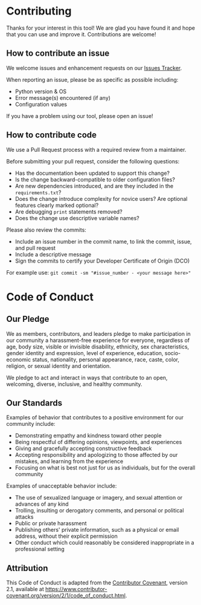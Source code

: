 # Contributing
Thanks for your interest in this tool! We are glad you have found it and hope that you can use and improve it.  Contributions are welcome!

## How to contribute an issue
We welcome issues and enhancement requests on our [Issues Tracker](https://github.com/IBM/watson-tts-python/issues).  

When reporting an issue, please be as specific as possible including:
* Python version & OS
* Error message(s) encountered (if any)
* Configuration values

If you have a problem using our tool, please open an issue!

## How to contribute code
We use a Pull Request process with a required review from a maintainer.

Before submitting your pull request, consider the following questions:
* Has the documentation been updated to support this change?
* Is the change backward-compatible to older configuration files?
* Are new dependencies introduced, and are they included in the `requirements.txt`?
* Does the change introduce complexity for novice users? Are optional features clearly marked optional?
* Are debugging `print` statements removed?
* Does the change use descriptive variable names?

Please also review the commits:
* Include an issue number in the commit name, to link the commit, issue, and pull request
* Include a descriptive message
* Sign the commits to certify your Developer Certificate of Origin (DCO)

For example use: `git commit -sm "#issue_number - <your message here>"`

# Code of Conduct
## Our Pledge

We as members, contributors, and leaders pledge to make participation in our
community a harassment-free experience for everyone, regardless of age, body
size, visible or invisible disability, ethnicity, sex characteristics, gender
identity and expression, level of experience, education, socio-economic status,
nationality, personal appearance, race, caste, color, religion, or sexual
identity and orientation.

We pledge to act and interact in ways that contribute to an open, welcoming,
diverse, inclusive, and healthy community.

## Our Standards

Examples of behavior that contributes to a positive environment for our
community include:

* Demonstrating empathy and kindness toward other people
* Being respectful of differing opinions, viewpoints, and experiences
* Giving and gracefully accepting constructive feedback
* Accepting responsibility and apologizing to those affected by our mistakes,
  and learning from the experience
* Focusing on what is best not just for us as individuals, but for the overall
  community

Examples of unacceptable behavior include:

* The use of sexualized language or imagery, and sexual attention or advances of
  any kind
* Trolling, insulting or derogatory comments, and personal or political attacks
* Public or private harassment
* Publishing others' private information, such as a physical or email address,
  without their explicit permission
* Other conduct which could reasonably be considered inappropriate in a
  professional setting

## Attribution

This Code of Conduct is adapted from the [Contributor Covenant](https://www.contributor-covenant.org/),
version 2.1, available at
https://www.contributor-covenant.org/version/2/1/code_of_conduct.html.